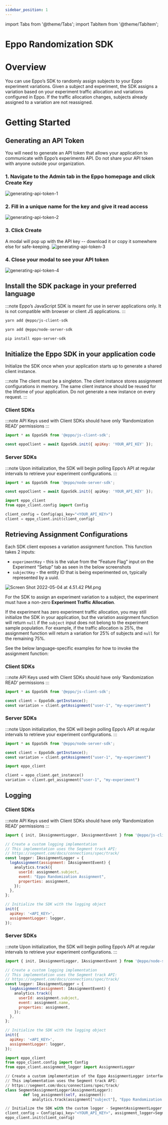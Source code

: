 ```yaml
---
sidebar_position: 1
---
```


import Tabs from '@theme/Tabs';
import TabItem from '@theme/TabItem';

# Eppo Randomization SDK

# Overview

You can use Eppo’s SDK to randomly assign subjects to your Eppo experiment variations. Given a  subject and experiment, the SDK assigns a variation based on your experiment traffic allocation and variations configured in Eppo. If the traffic allocation changes, subjects already assigned to a variation are not reassigned.

# Getting Started

## Generating an API Token

You will need to generate an API token that allows your application to communicate with Eppo’s experiments API. Do not share your API token with anyone outside your organization.

### 1. Navigate to the **Admin** tab in the Eppo homepage and click **Create Key**
![generating-api-token-1](../../static/img/connecting-data/api-key-1.png)

### 2. Fill in a unique name for the key and give it read access
![generating-api-token-2](../../static/img/connecting-data/api-key-2.png)

### 3. Click **Create**

A modal will pop up with the API key -- download it or copy it somewhere else for safe-keeping.
![generating-api-token-3](../../static/img/connecting-data/api-key-3.png)

### 4. Close your modal to see your API token
![generating-api-token-4](../../static/img/connecting-data/api-key-4.png)

## Install the SDK package in your preferred language

:::note
Eppo’s JavaScript SDK is meant for use in server applications only. It is not compatible with browser or client JS applications.
:::

<Tabs>
<TabItem value="javascript" label="Javascript">

```bash
yarn add @eppo/js-client-sdk
```

</TabItem>


<TabItem value="node" label="Node">

```bash
yarn add @eppo/node-server-sdk
```

</TabItem>

<TabItem value="python" label="Python">

```bash
pip install eppo-server-sdk
```
</TabItem>
</Tabs>


## Initialize the Eppo SDK in your application code

Initialize the SDK once when your application starts up to generate a shared client instance.

:::note
The client must be a singleton. The client instance stores assignment configurations in memory. The same client instance should be reused for the lifetime of your application. Do not generate a new instance on every request.
:::

### Client SDKs

:::note
API Keys used with Client SDKs should have only ‘Randomization READ’ permissions
:::

<Tabs>
<TabItem value="javascript" label="JavaScript">

```javascript
import * as EppoSdk from '@eppo/js-client-sdk';

const eppoClient = await EppoSdk.init({ apiKey: 'YOUR_API_KEY' });
```

</TabItem>

</Tabs>

### Server SDKs

:::note
Upon initialization, the SDK will begin polling Eppo’s API at regular intervals to retrieve your experiment configurations.
:::

<Tabs>
<TabItem value="node" label="Node">

```ts
import * as EppoSdk from '@eppo/node-server-sdk';

const eppoClient = await EppoSdk.init({ apiKey: 'YOUR_API_KEY' });
```

</TabItem>
<TabItem value="python" label="Python">

```python
import eppo_client
from eppo_client.config import Config

client_config = Config(api_key="<YOUR_API_KEY>")
client = eppo_client.init(client_config)
```

</TabItem>
</Tabs>


## Retrieving Assignment Configurations

Each SDK client exposes a variation assignment function. This function takes 2 inputs:

- `experimentKey` - this is the value from the “Feature Flag” input on the Experiment “Setup” tab as seen in the below screenshots
- `subjectKey` - the entity ID that is being experimented on, typically represented by a uuid.

![Screen Shot 2022-05-04 at 4.51.42 PM.png](../../static/img/connecting-data/experiment-key.png)

For the SDK to assign an experiment variation to a subject, the experiment must have a non-zero **Experiment Traffic Allocation**.

If the experiment has zero experiment traffic allocation, you may still initialize the SDK in your application, but the variation assignment function will return `null` if the `subject` input does not belong to the experiment sample population. For example, if the traffic allocation is 25%, the assignment function will return a variation for 25% of subjects and `null` for the remaining 75%.

See the below language-specific examples for how to invoke the assignment function:

### Client SDKs

:::note
API Keys used with Client SDKs should have only ‘Randomization READ’ permissions
:::

<Tabs>
<TabItem value="javascript" label="JavaScript">

```javascript
import * as EppoSdk from '@eppo/js-client-sdk';

const client = EppoSdk.getInstance();
const variation = client.getAssignment("user-1", "my-experiment")
```

</TabItem>

</Tabs>

### Server SDKs

:::note
Upon initialization, the SDK will begin polling Eppo’s API at regular intervals to retrieve your experiment configurations.
:::

<Tabs>
<TabItem value="node" label="Node">


```ts
import * as EppoSdk from '@eppo/node-server-sdk';

const client = EppoSdk.getInstance();
const variation = client.getAssignment("user-1", "my-experiment")
```

</TabItem>
<TabItem value="python" label="Python">

```python
import eppo_client

client = eppo_client.get_instance()
variation = client.get_assignment("user-1", "my-experiment")
```

</TabItem>
</Tabs>

## Logging


### Client SDKs

:::note
API Keys used with Client SDKs should have only ‘Randomization READ’ permissions
:::

<Tabs>
<TabItem value="javascript" label="JavaScript">

```javascript
import { init, IAssignmentLogger, IAssignmentEvent } from '@eppo/js-client-sdk';

// Create a custom logging implementation
// This implementation uses the Segment track API:
// https://segment.com/docs/connections/spec/track/
const logger: IAssignmentLogger = {
  logAssignment(assignment: IAssignmentEvent) {
    analytics.track({
      userId: assignment.subject,
      event: "Eppo Randomization Assignment",
      properties: assignment,
    });
  },
};

// Initialize the SDK with the logging object
init({
  apiKey: '<API_KEY>',
  assignmentLogger: logger,
});
```

</TabItem>

</Tabs>

### Server SDKs

:::note
Upon initialization, the SDK will begin polling Eppo’s API at regular intervals to retrieve your experiment configurations.
:::

<Tabs>
<TabItem value="node" label="Node">

```javascript
import { init, IAssignmentLogger, IAssignmentEvent } from '@eppo/node-server-sdk';

// Create a custom logging implementation
// This implementation uses the Segment track API:
// https://segment.com/docs/connections/spec/track/
const logger: IAssignmentLogger = {
  logAssignment(assignment: IAssignmentEvent) {
    analytics.track({
      userId: assignment.subject,
      event: assignment.name,
      properties: assignment,
    });
  },
};

// Initialize the SDK with the logging object
init({
  apiKey: '<API_KEY>',
  assignmentLogger: logger,
});
```

</TabItem>
<TabItem value="python" label="Python">

```python
import eppo_client
from eppo_client.config import Config
from eppo_client.assignment_logger import AssignmentLogger

// Create a custom implementation of the Eppo AssignmentLogger interface
// This implementation uses the Segment track API:
// https://segment.com/docs/connections/spec/track/
class SegmentAssignmentLogger(AssignmentLogger):
		def log_assignment(self, assignment):
			analytics.track(assignment["subject"], "Eppo Randomization Assignment", assignment)

// Initialize the SDK with the custom logger - SegmentAssignmentLogger:
client_config = Config(api_key="<YOUR_API_KEY>", assignment_logger=SegmentAssignmentLogger())
eppo_client.init(client_config)
```

</TabItem>
</Tabs>





